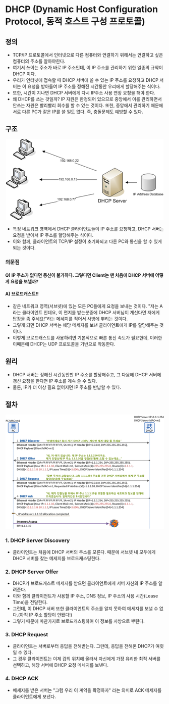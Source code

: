 # DHCP (Dynamic Host Configuration Protocol, 동적 호스트 구성 프로토콜)
## 정의
- TCP/IP 프로토콜에서 인터넷으로 다른 컴퓨터와 연결하기 위해서는 연결하고 싶은 컴퓨터의 주소를 알아야한다. 
- 여기서 쓰이는 주소가 바로 IP 주소인데, 이 IP 주소를 관리하기 위한 일종의 규약이 DHCP 이다.
- 우리가 인터넷에 접속할 때 DHCP 서버에 쓸 수 있는 IP 주소를 요청하고 DHCP 서버는 이 요청을 받아들여 IP 주소를 정해진 시간동안 우리에게 할당해주는 식이다. 
- 또한, 시간이 지나면 DHCP 서버에게 다시 IP주소 사용 연장 요청을 해야 한다.
- 왜 DHCP를 쓰는 것일까? IP 자원은 한정되어 있으므로 중앙에서 이를 관리하면서 안쓰는 자원은 빨리빨리 회수를 할 수 있는 것이다. 또한, 중앙에서 관리하기 때문에 서로 다른 PC가 같은 IP를 쓸 일도 없다. 즉, 충돌문제도 예방할 수 있다.

## 구조
<p align="center"><img src="../images/dhcp.png" width="500"></p>

- 특정 네트워크 영역에서 DHCP 클라이언트들이 IP 주소를 요청하고, DHCP 서버는 요청을 받아서 IP 주소를 할당해주는 식이다. 
- 이와 함께, 클라이언트의 TCP/IP 설정이 초기화되고 다른 PC와 통신을 할 수 있게되는 것이다.

### 의문점
#### Q) IP 주소가 없다면 통신이 불가하다. 그렇다면 Client는 맨 처음에 DHCP 서버에 어떻게 요청을 보낼까?
#### A) 브로드캐스트!!
- 같은 네트워크 영역(서브넷)에 있는 모든 PC들에게 요청을 보내는 것이다. "저는 A 라는 클라이언트 인데요, 이 편지를 받는분중에 DHCP 서버님이 계신다면 저에게 답장을 좀 주세요!"라는 메세지를 적어서 사방에 뿌리는 것이다. 
- 그렇게 되면 DHCP 서버는 해당 메세지를 보낸 클라이언트에게 IP를 할당해주는 것이다. 
- 이렇게 브로드캐스트를 사용하려면 기본적으로 빠른 통신 속도가 필요한데, 이러한 이때문에 DHCP는 UDP 프로토콜을 기반으로 작동한다.

## 원리
- DHCP 서버는 정해진 시간동안만 IP 주소를 할당해주고, 그 다음에 DHCP 서버에 갱신 요청을 한다면 IP 주소를 계속 쓸 수 있다.
- 물론, IP가 더 이상 필요 없어지면 IP 주소를 반납할 수 있다.

## 절차
<p align="center"><img src="../images/dhcp_procedure.gif" width="700"></p>

### 1. DHCP Server Discovery
- 클라이언트는 처음에 DHCP 서버의 주소를 모른다. 때문에 서브넷 내 모두에게 DHCP 서버를 찾는 메세지를 브로드캐스팅한다.

### 2. DHCP Server Offer
- DHCP가 브로드캐스트 메세지를 받으면 클라이언트에게 서버 자신의 IP 주소를 알려준다. 
- 이와 함께 클라이언트가 사용할 IP 주소, DNS 정보, IP 주소의 사용 시간(Lease Time)을 전달한다. 
- 그런데, 이 DHCP 서버 또한 클라이언트의 주소를 알지 못하여 메세지를 보낼 수 없다.(아직 IP 주소 할당이 안됐다!) 
- 그렇기 때문에 마찬가지로 브로드캐스팅하여 이 정보를 사방으로 뿌린다. 

### 3. DHCP Request
- 클라이언트는 서버로부터 응답을 전해받는다. 그런데, 응답을 전해온 DHCP가 여럿일 수 있다. 
- 그 경우 클라이언트는 이제 갑의 위치에 올라서 자신에게 가장 유리한 최적 서버를 선택하고, 해당 서버에 DHCP 요청 메세지를 보낸다.

### 4. DHCP ACK
- 메세지를 받은 서버는 "그럼 우리 이 계약을 확정하자" 라는 의미로 ACK 메세지를 클라이언트에게 보낸다.
